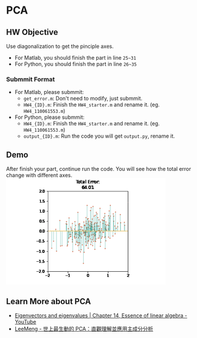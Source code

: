# PCA


## HW Objective
Use diagonalization to get the pinciple axes.
+ For Matlab, you should finish the part in line `25~31`
+ For Python, you should finish the part in line `26~35`

### Submmit Format
+ For Matlab, please submmit:
    + `get_error.m`: Don't need to modify, just submmit.
    + `HW4_{ID}.m`: Finish the `HW4_starter.m` and rename it. (eg. `HW4_110061553.m`)
+ For Python, please submmit:
    + `HW4_{ID}.m`: Finish the `HW4_starter.m` and rename it. (eg. `HW4_110061553.m`)
    + `output_{ID}.m`: Run the code you will get `output.py`, rename it.

## Demo
After finish your part, continue run the code. You will see how the total error change with different axes.  
![Error change](./example.gif)

## Learn More about PCA
+ [Eigenvectors and eigenvalues | Chapter 14, Essence of linear algebra - YouTube](https://www.youtube.com/watch?v=PFDu9oVAE-g)
+ [LeeMeng - 世上最生動的 PCA：直觀理解並應用主成分分析](https://leemeng.tw/essence-of-principal-component-analysis.html)

